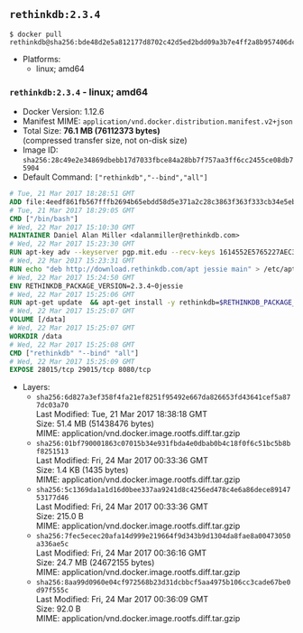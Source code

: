 ## `rethinkdb:2.3.4`

```console
$ docker pull rethinkdb@sha256:bde48d2e5a812177d8702c42d5ed2bdd09a3b7e4ff2a8b957406dc4687194522
```

-	Platforms:
	-	linux; amd64

### `rethinkdb:2.3.4` - linux; amd64

-	Docker Version: 1.12.6
-	Manifest MIME: `application/vnd.docker.distribution.manifest.v2+json`
-	Total Size: **76.1 MB (76112373 bytes)**  
	(compressed transfer size, not on-disk size)
-	Image ID: `sha256:28c49e2e34869dbebb17d7033fbce84a28bb7f757aa3ff6cc2455ce08db75904`
-	Default Command: `["rethinkdb","--bind","all"]`

```dockerfile
# Tue, 21 Mar 2017 18:28:51 GMT
ADD file:4eedf861fb567fffb2694b65ebdd58d5e371a2c28c3863f363f333cb34e5eb7b in / 
# Tue, 21 Mar 2017 18:29:05 GMT
CMD ["/bin/bash"]
# Wed, 22 Mar 2017 15:10:30 GMT
MAINTAINER Daniel Alan Miller <dalanmiller@rethinkdb.com>
# Wed, 22 Mar 2017 15:23:30 GMT
RUN apt-key adv --keyserver pgp.mit.edu --recv-keys 1614552E5765227AEC39EFCFA7E00EF33A8F2399
# Wed, 22 Mar 2017 15:23:31 GMT
RUN echo "deb http://download.rethinkdb.com/apt jessie main" > /etc/apt/sources.list.d/rethinkdb.list
# Wed, 22 Mar 2017 15:24:50 GMT
ENV RETHINKDB_PACKAGE_VERSION=2.3.4~0jessie
# Wed, 22 Mar 2017 15:25:06 GMT
RUN apt-get update 	&& apt-get install -y rethinkdb=$RETHINKDB_PACKAGE_VERSION 	&& rm -rf /var/lib/apt/lists/*
# Wed, 22 Mar 2017 15:25:07 GMT
VOLUME [/data]
# Wed, 22 Mar 2017 15:25:07 GMT
WORKDIR /data
# Wed, 22 Mar 2017 15:25:08 GMT
CMD ["rethinkdb" "--bind" "all"]
# Wed, 22 Mar 2017 15:25:09 GMT
EXPOSE 28015/tcp 29015/tcp 8080/tcp
```

-	Layers:
	-	`sha256:6d827a3ef358f4fa21ef8251f95492e667da826653fd43641cef5a877dc03a70`  
		Last Modified: Tue, 21 Mar 2017 18:38:18 GMT  
		Size: 51.4 MB (51438476 bytes)  
		MIME: application/vnd.docker.image.rootfs.diff.tar.gzip
	-	`sha256:01bf790001863c07015b34e931fbda4e0dbab0b4c18f0f6c51bc5b8bf8251513`  
		Last Modified: Fri, 24 Mar 2017 00:33:36 GMT  
		Size: 1.4 KB (1435 bytes)  
		MIME: application/vnd.docker.image.rootfs.diff.tar.gzip
	-	`sha256:5c1369da1a1d16d0bee337aa9241d8c4256ed478c4e6a86dece8914753177d46`  
		Last Modified: Fri, 24 Mar 2017 00:33:36 GMT  
		Size: 215.0 B  
		MIME: application/vnd.docker.image.rootfs.diff.tar.gzip
	-	`sha256:7fec5ecec20afa14d999e219664f9d343b9d1304da8fae8a00473050a336ae5c`  
		Last Modified: Fri, 24 Mar 2017 00:36:16 GMT  
		Size: 24.7 MB (24672155 bytes)  
		MIME: application/vnd.docker.image.rootfs.diff.tar.gzip
	-	`sha256:8aa99d0960e04cf972568b23d31dcbbcf5aa4975b106cc3cade67be0d97f555c`  
		Last Modified: Fri, 24 Mar 2017 00:36:09 GMT  
		Size: 92.0 B  
		MIME: application/vnd.docker.image.rootfs.diff.tar.gzip
